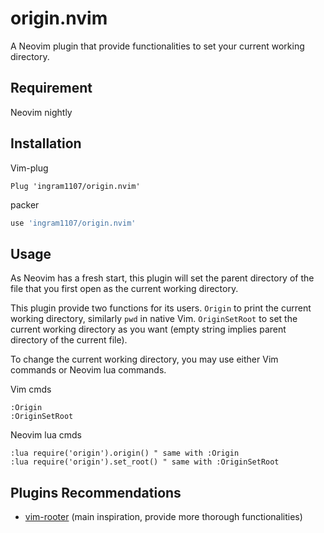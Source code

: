 # origin.nvim

A Neovim plugin that provide functionalities to set your current working
directory.

## Requirement

Neovim nightly

## Installation

Vim-plug

```viml
Plug 'ingram1107/origin.nvim'
```

packer

```lua
use 'ingram1107/origin.nvim'
```

## Usage

As Neovim has a fresh start, this plugin will set the parent directory of the
file that you first open as the current working directory.

This plugin provide two functions for its users. `Origin` to print the current
working directory, similarly `pwd` in native Vim. `OriginSetRoot` to set the
current working directory as you want (empty string implies parent directory of
the current file).

To change the current working directory, you may use either Vim commands or
Neovim lua commands.

Vim cmds

```viml
:Origin
:OriginSetRoot
```

Neovim lua cmds

```viml
:lua require('origin').origin() " same with :Origin
:lua require('origin').set_root() " same with :OriginSetRoot
```

## Plugins Recommendations

- [vim-rooter](https://github.com/airblade/vim-rooter) (main inspiration,
  provide more thorough functionalities)
